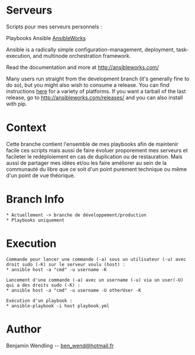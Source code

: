 Serveurs
========

Scripts pour mes serveurs personnels :

Playbooks Ansible [AnsibleWorks](http://ansibleworks.com)

Ansible is a radically simple configuration-management, deployment, task-execution, and multinode orchestration framework.

Read the documentation and more at http://ansibleworks.com/

Many users run straight from the development branch (it's generally fine to do so), but you might also wish to consume a release.
You can find instructions [here](http://ansibleworks.com/docs/intro_getting_started.html) for a variety of platforms.
If you want a tarball of the last release, go to http://ansibleworks.com/releases/ and you can also install with pip.

Context
=======

Cette branche contient l'ensemble de mes playbooks afin de maintenir facile ces scripts mais aussi de faire évoluer proporement mes serveurs et facileter le redéploiement en cas de duplication ou de restauration.
Mais aussi de partager mes idées et/ou les faire améliorer au sein de la communauté du libre que ce soit d'un point purement technique ou même d'un point de vue théorique.

Branch Info
===========

	* Actuellement -> branche de développement/production
	* Playbooks uniquement

Execution
=========

	Commande pour lancer une commande (-a) sous un utilisateur (-u) avec droit sudo (-K) sur le serveur voulu (host) :
	* ansible host -a "cmd" -u username -K

	Lancement d'une commande (-a) avec un username (-u) via un user(-U) qui a des droits sudo (-K) :
	* ansible host -a "cmd" -u username -U otherUser -K

	Exécution d'un playbook :
	* ansible-playbook -i host playbook.yml

Author
======

Benjamin Wendling -- ben_wend@hotmail.fr
